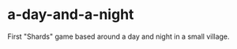 a-day-and-a-night
=================

First "Shards" game based around a day and night in a small village.
